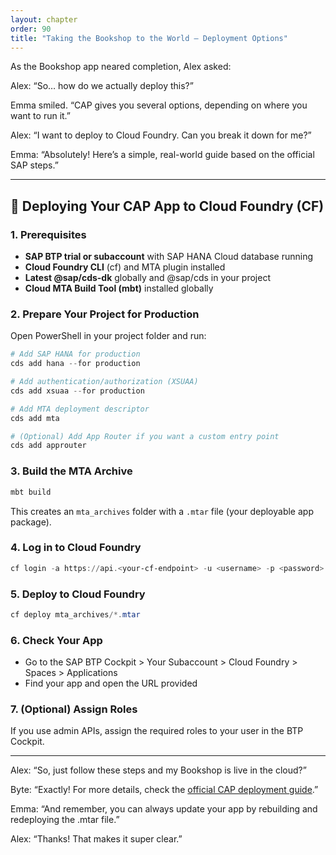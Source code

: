 ```yaml
---
layout: chapter
order: 90
title: "Taking the Bookshop to the World — Deployment Options"
---
```


As the Bookshop app neared completion, Alex asked:

Alex: “So… how do we actually deploy this?”

Emma smiled. “CAP gives you several options, depending on where you want to run it.”

Alex: “I want to deploy to Cloud Foundry. Can you break it down for me?”

Emma: “Absolutely! Here’s a simple, real-world guide based on the official SAP steps.”

---

## 🚀 Deploying Your CAP App to Cloud Foundry (CF)

### 1. Prerequisites
- **SAP BTP trial or subaccount** with SAP HANA Cloud database running
- **Cloud Foundry CLI** (cf) and MTA plugin installed
- **Latest @sap/cds-dk** globally and @sap/cds in your project
- **Cloud MTA Build Tool (mbt)** installed globally

### 2. Prepare Your Project for Production
Open PowerShell in your project folder and run:

```powershell
# Add SAP HANA for production
cds add hana --for production

# Add authentication/authorization (XSUAA)
cds add xsuaa --for production

# Add MTA deployment descriptor
cds add mta

# (Optional) Add App Router if you want a custom entry point
cds add approuter
```

### 3. Build the MTA Archive
```powershell
mbt build
```
This creates an `mta_archives` folder with a `.mtar` file (your deployable app package).

### 4. Log in to Cloud Foundry
```powershell
cf login -a https://api.<your-cf-endpoint> -u <username> -p <password>
```

### 5. Deploy to Cloud Foundry
```powershell
cf deploy mta_archives/*.mtar
```

### 6. Check Your App
- Go to the SAP BTP Cockpit > Your Subaccount > Cloud Foundry > Spaces > Applications
- Find your app and open the URL provided

### 7. (Optional) Assign Roles
If you use admin APIs, assign the required roles to your user in the BTP Cockpit.

---

Alex: “So, just follow these steps and my Bookshop is live in the cloud?”

Byte: “Exactly! For more details, check the [official CAP deployment guide](https://cap.cloud.sap/docs/guides/deployment/to-cf).”

Emma: “And remember, you can always update your app by rebuilding and redeploying the .mtar file.”

Alex: “Thanks! That makes it super clear.”
